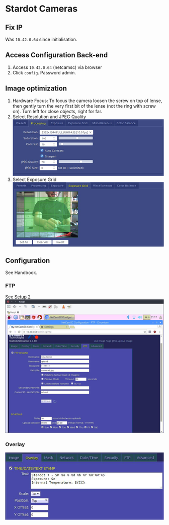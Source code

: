 # Stardot Cameras

## Fix IP
Was `10.42.0.64` since initialisation.

## Access Configuration Back-end

1. Access `10.42.0.64` (netcamsc) via browser
2. Click `config`. Password admin.


## Image optimization
1. Hardware Focus: To focus the camera loosen the screw on top of lense, then gently turn the very first bit of the lense (not the ring with screw on). Turn left for close objects, right for far.  
2. Select Resolution and JPEG Quality  
![Screenshot](./figures/stardot_image-configuration.jpg)  
3. Select Exposure Grid
![Screenshot](./figures/stardot_image-exposuregrid.jpg)  


## Configuration
See Handbook.

### FTP
See [Setup 2](../2_setup/README.md)  
![Screenshot](../2_setup/stardot_ftp.jpg)


### Overlay
![Screenshot](./figures/stardot_config_overlay.jpg)  
